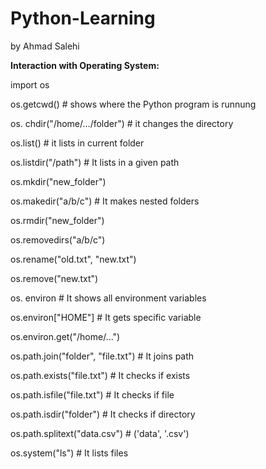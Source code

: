 # Python-Learning
by Ahmad Salehi

**Interaction with Operating System:**

import os

os.getcwd()  # shows where the Python program is runnung

os. chdir("/home/.../folder")  # it changes the directory

os.list()  # it lists in current folder

os.listdir("/path")  # It lists in a given path

os.mkdir("new_folder")

os.makedir("a/b/c")  # It makes nested folders

os.rmdir("new_folder")

os.removedirs("a/b/c")

os.rename("old.txt", "new.txt")

os.remove("new.txt")

os. environ  # It shows all environment variables

os.environ["HOME"]  # It gets specific variable

os.environ.get("/home/...")

os.path.join("folder", "file.txt")  # It joins path

os.path.exists("file.txt")  # It checks if exists

os.path.isfile("file.txt")  # It checks if file

os.path.isdir("folder")  # It checks if directory

os.path.splitext("data.csv")  # ('data', '.csv')

os.system("ls")  # It lists files
